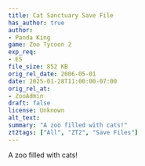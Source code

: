 ```yaml
---
title: Cat Sanctuary Save File
has_author: true
author: 
- Panda King
game: Zoo Tycoon 2
exp_req: 
- ES
file_size: 852 KB
orig_rel_date: 2006-05-01
date: 2025-01-28T11:00:00-07:00
orig_rel_at: 
- ZooAdmin
draft: false
license: Unknown
alt_text: 
summary: "A zoo filled with cats!"
zt2tags: ["All", "ZT2", "Save Files"]
---
```

A zoo filled with cats!
